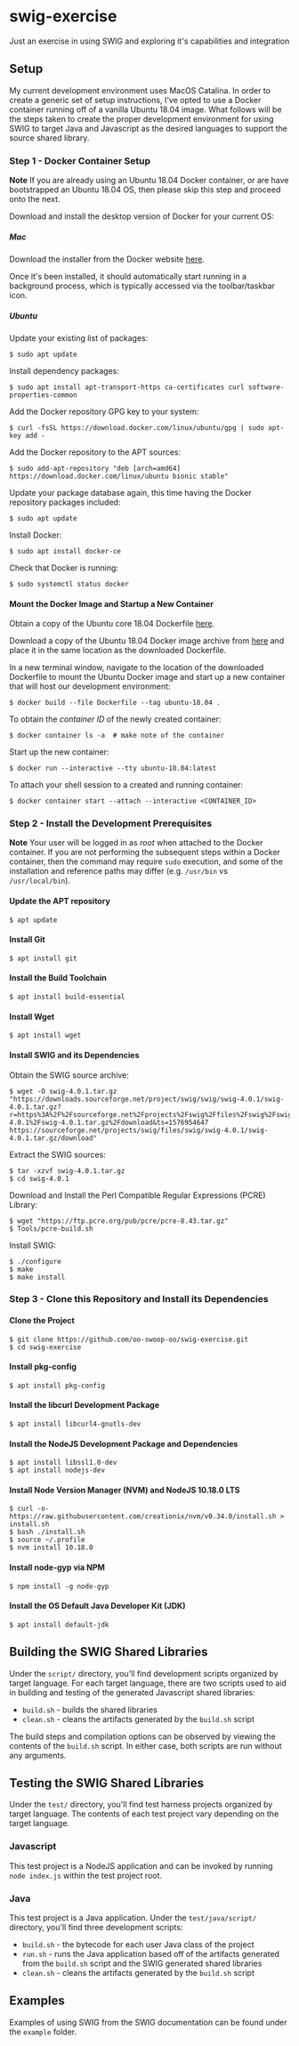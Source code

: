 # swig-exercise
Just an exercise in using SWIG and exploring it's capabilities and integration

## Setup
My current development environment uses MacOS Catalina. In order to create a generic set of setup instructions, I've opted to use a Docker container running off of a vanilla Ubuntu 18.04 image. What follows will be the steps taken to create the proper development environment for using SWIG to target Java and Javascript as the desired languages to support the source shared library.

### Step 1 - Docker Container Setup
**Note**
If you are already using an Ubuntu 18.04 Docker container, or are have bootstrapped an Ubuntu 18.04 OS, then please skip this step and proceed onto the next.

Download and install the desktop version of Docker for your current OS:

##### Mac
Download the installer from the Docker website [here](https://www.docker.com/products/docker-desktop).

Once it's been installed, it should automatically start running in a background process, which is typically accessed via the toolbar/taskbar icon.

##### Ubuntu
Update your existing list of packages:
```
$ sudo apt update
```

Install dependency packages:
```
$ sudo apt install apt-transport-https ca-certificates curl software-properties-common
```

Add the Docker repository GPG key to your system:
```
$ curl -fsSL https://download.docker.com/linux/ubuntu/gpg | sudo apt-key add -
```

Add the Docker repository to the APT sources:
```
$ sudo add-apt-repository "deb [arch=amd64] https://download.docker.com/linux/ubuntu bionic stable"
```

Update your package database again, this time having the Docker repository packages included:
```
$ sudo apt update
```

Install Docker:
```
$ sudo apt install docker-ce
```

Check that Docker is running:
```
$ sudo systemctl status docker
```

#### Mount the Docker Image and Startup a New Container
Obtain a copy of the Ubuntu core 18.04 Dockerfile [here](https://github.com/tianon/docker-brew-ubuntu-core/blob/14faa76f80e543f7507828430ff50b4a58466ffd/bionic/Dockerfile).

Download a copy of the Ubuntu 18.04 Docker image archive from [here](https://partner-images.canonical.com/core/bionic/current/) and place it in the same location as the downloaded Dockerfile.

In a new terminal window, navigate to the location of the downloaded Dockerfile to mount the Ubuntu Docker image and start up a new container that will host our development environment:
```
$ docker build --file Dockerfile --tag ubuntu-18.04 .
```

To obtain the *container ID* of the newly created container:
```
$ docker container ls -a  # make note of the container 
```

Start up the new container:
```
$ docker run --interactive --tty ubuntu-18.04:latest
```

To attach your shell session to a created and running container:
```
$ docker container start --attach --interactive <CONTAINER_ID>
```

### Step 2 - Install the Development Prerequisites
**Note**
Your user will be logged in as *root* when attached to the Docker container. If you are not performing the subsequent steps within a Docker container, then the command may require `sudo` execution, and some of the installation and reference paths may differ (e.g. `/usr/bin` vs `/usr/local/bin`).

#### Update the APT repository
```
$ apt update
```

#### Install Git
```
$ apt install git
```

#### Install the Build Toolchain
```
$ apt install build-essential
```

#### Install Wget
```
$ apt install wget
```

#### Install SWIG and its Dependencies
Obtain the SWIG source archive:
```
$ wget -O swig-4.0.1.tar.gz "https://downloads.sourceforge.net/project/swig/swig/swig-4.0.1/swig-4.0.1.tar.gz?r=https%3A%2F%2Fsourceforge.net%2Fprojects%2Fswig%2Ffiles%2Fswig%2Fswig-4.0.1%2Fswig-4.0.1.tar.gz%2Fdownload&ts=1576954647
https://sourceforge.net/projects/swig/files/swig/swig-4.0.1/swig-4.0.1.tar.gz/download"
```

Extract the SWIG sources:
```
$ tar -xzvf swig-4.0.1.tar.gz
$ cd swig-4.0.1
```

Download and Install the Perl Compatible Regular Expressions (PCRE) Library:
```
$ wget "https://ftp.pcre.org/pub/pcre/pcre-8.43.tar.gz"
$ Tools/pcre-build.sh
```

Install SWIG:
```
$ ./configure
$ make
$ make install
```

### Step 3 - Clone this Repository and Install its Dependencies

#### Clone the Project
```
$ git clone https://github.com/oo-swoop-oo/swig-exercise.git
$ cd swig-exercise
```

#### Install pkg-config
```
$ apt install pkg-config
```

#### Install the libcurl Development Package
```
$ apt install libcurl4-gnutls-dev
```

#### Install the NodeJS Development Package and Dependencies
```
$ apt install libssl1.0-dev
$ apt install nodejs-dev
```

#### Install Node Version Manager (NVM) and NodeJS 10.18.0 LTS
```
$ curl -o- https://raw.githubusercontent.com/creationix/nvm/v0.34.0/install.sh > install.sh
$ bash ./install.sh
$ source ~/.profile
$ nvm install 10.18.0
```

#### Install node-gyp via NPM
```
$ npm install -g node-gyp
```

#### Install the OS Default Java Developer Kit (JDK)
```
$ apt install default-jdk
```

## Building the SWIG Shared Libraries
Under the `script/` directory, you'll find development scripts organized by target language. For each target language, there are two scripts used to aid in building and testing of the generated Javascript shared libraries:

  * `build.sh` - builds the shared libraries
  * `clean.sh` - cleans the artifacts generated by the `build.sh` script

The build steps and compilation options can be observed by viewing the contents of the `build.sh` script. In either case, both scripts are run without any arguments.

## Testing the SWIG Shared Libraries

Under the `test/` directory, you'll find test harness projects organized by target language. The contents of each test project vary depending on the target language.

### Javascript
This test project is a NodeJS application and can be invoked by running `node index.js` within the test project root.

### Java
This test project is a Java application. Under the `test/java/script/` directory, you'll find three development scripts:

  * `build.sh` - the bytecode for each user Java class of the project
  * `run.sh` - runs the Java application based off of the artifacts generated from the `build.sh` script and the SWIG generated shared libraries
  * `clean.sh` - cleans the artifacts generated by the `build.sh` script

## Examples
Examples of using SWIG from the SWIG documentation can be found under the `example` folder.
